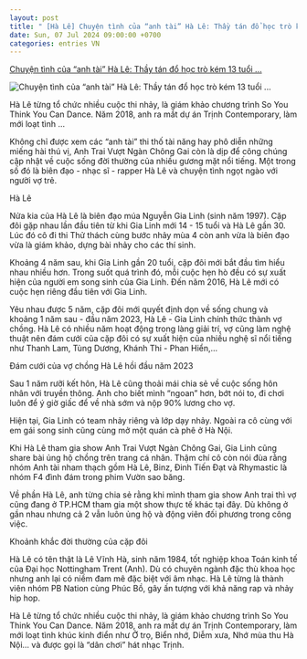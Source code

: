 ```yaml
---
layout: post
title: " [Hà Lê] Chuyện tình của “anh tài” Hà Lê: Thầy tán đổ học trò kém 13 tuổi ..."
date: Sun, 07 Jul 2024 09:00:00 +0700
categories: entries VN
---
```

[Chuyện tình của “anh tài” Hà Lê: Thầy tán đổ học trò kém 13 tuổi ...](https://kenh14.vn/chuyen-tinh-cua-anh-tai-ha-le-thay-tan-do-hoc-tro-kem-13-tuoi-gio-nop-90-luong-cho-vo-20240707080346538.chn)

![Chuyện tình của “anh tài” Hà Lê: Thầy tán đổ học trò kém 13 tuổi ...](https://kenh14cdn.com/zoom/600_315/203336854389633024/2024/7/7/photo1720314020480-17203140206671747588523.jpg)

Hà Lê từng tổ chức nhiều cuộc thi nhảy, là giám khảo chương trình So You Think You Can Dance. Năm 2018, anh ra mắt dự án Trịnh Contemporary, làm mới loạt tình ...

Không chỉ được xem các “anh tài” thi thố tài năng hay phô diễn những miếng hài thú vị, Anh Trai Vượt Ngàn Chông Gai còn là dịp để công chúng cập nhật về cuộc sống đời thường của nhiều gương mặt nổi tiếng. Một trong số đó là biên đạo - nhạc sĩ - rapper Hà Lê và chuyện tình ngọt ngào với người vợ trẻ.

Hà Lê

Nửa kia của Hà Lê là biên đạo múa Nguyễn Gia Linh (sinh năm 1997). Cặp đôi gặp nhau lần đầu tiên từ khi Gia Linh mới 14 - 15 tuổi và Hà Lê gần 30. Lúc đó cô đi thi Thử thách cùng bước nhảy mùa 4 còn anh vừa là biên đạo vừa là giám khảo, dựng bài nhảy cho các thí sinh.

Khoảng 4 năm sau, khi Gia Linh gần 20 tuổi, cặp đôi mới bắt đầu tìm hiểu nhau nhiều hơn. Trong suốt quá trình đó, mỗi cuộc hẹn hò đều có sự xuất hiện của người em song sinh của Gia Linh. Đến năm 2016, Hà Lê mới có cuộc hẹn riêng đầu tiên với Gia Linh.

Yêu nhau được 5 năm, cặp đôi mới quyết định dọn về sống chung và khoảng 1 năm sau - đầu năm 2023, Hà Lê - Gia Linh chính thức thành vợ chồng. Hà Lê có nhiều năm hoạt động trong làng giải trí, vợ cũng làm nghệ thuật nên đám cưới của cặp đôi có sự xuất hiện của nhiều nghệ sĩ nổi tiếng như Thanh Lam, Tùng Dương, Khánh Thi - Phan Hiển,...

Đám cưới của vợ chồng Hà Lê hồi đầu năm 2023

Sau 1 năm rưỡi kết hôn, Hà Lê cũng thoải mái chia sẻ về cuộc sống hôn nhân với truyền thông. Anh cho biết mình “ngoan” hơn, bớt nói to, đi chơi luôn để ý giờ giấc để về nhà sớm và nộp 90% lương cho vợ.

Hiện tại, Gia Linh có team nhảy riêng và lớp dạy nhảy. Ngoài ra cô cùng với em gái song sinh cũng cùng mở một quán cà phê ở Hà Nội.

Khi Hà Lê tham gia show Anh Trai Vượt Ngàn Chông Gai, Gia Linh cũng share bài ủng hộ chồng trên trang cá nhân. Thậm chí cô còn nói đùa rằng nhóm Anh tài nham thạch gồm Hà Lê, Binz, Đinh Tiến Đạt và Rhymastic là nhóm F4 đình đám trong phim Vườn sao băng.

Về phần Hà Lê, anh từng chia sẻ rằng khi mình tham gia show Anh trai thì vợ cũng đang ở TP.HCM tham gia một show thực tế khác tại đây. Dù không ở gần nhau nhưng cả 2 vẫn luôn ủng hộ và động viên đối phương trong công việc.

Khoảnh khắc đời thường của cặp đôi

Hà Lê có tên thật là Lê Vĩnh Hà, sinh năm 1984, tốt nghiệp khoa Toán kinh tế của Đại học Nottingham Trent (Anh). Dù có chuyên ngành đặc thù khoa học nhưng anh lại có niềm đam mê đặc biệt với âm nhạc. Hà Lê từng là thành viên nhóm PB Nation cùng Phúc Bồ, gây ấn tượng với khả năng rap và nhảy hip hop.

Hà Lê từng tổ chức nhiều cuộc thi nhảy, là giám khảo chương trình So You Think You Can Dance. Năm 2018, anh ra mắt dự án Trịnh Contemporary, làm mới loạt tình khúc kinh điển như Ở trọ, Biển nhớ, Diễm xưa, Nhớ mùa thu Hà Nội… và được gọi là “dân chơi” hát nhạc Trịnh.

